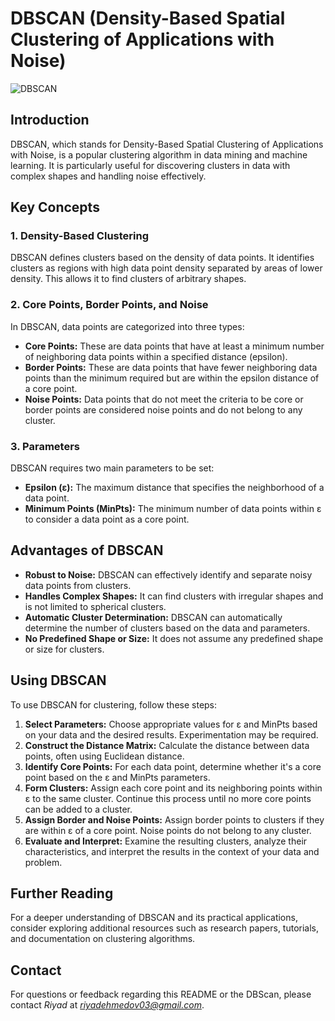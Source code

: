 # DBSCAN (Density-Based Spatial Clustering of Applications with Noise)

![DBSCAN](https://i0.wp.com/analyticsarora.com/wp-content/uploads/2022/04/what-is-dbscan-machine-learning.png?resize=800%2C600&ssl=1)

## Introduction
DBSCAN, which stands for Density-Based Spatial Clustering of Applications with Noise, is a popular clustering algorithm in data mining and machine learning. It is particularly useful for discovering clusters in data with complex shapes and handling noise effectively.

## Key Concepts

### 1. Density-Based Clustering
DBSCAN defines clusters based on the density of data points. It identifies clusters as regions with high data point density separated by areas of lower density. This allows it to find clusters of arbitrary shapes.

### 2. Core Points, Border Points, and Noise
In DBSCAN, data points are categorized into three types:
- **Core Points:** These are data points that have at least a minimum number of neighboring data points within a specified distance (epsilon).
- **Border Points:** These are data points that have fewer neighboring data points than the minimum required but are within the epsilon distance of a core point.
- **Noise Points:** Data points that do not meet the criteria to be core or border points are considered noise points and do not belong to any cluster.

### 3. Parameters
DBSCAN requires two main parameters to be set:
- **Epsilon (ε):** The maximum distance that specifies the neighborhood of a data point.
- **Minimum Points (MinPts):** The minimum number of data points within ε to consider a data point as a core point.

## Advantages of DBSCAN
- **Robust to Noise:** DBSCAN can effectively identify and separate noisy data points from clusters.
- **Handles Complex Shapes:** It can find clusters with irregular shapes and is not limited to spherical clusters.
- **Automatic Cluster Determination:** DBSCAN can automatically determine the number of clusters based on the data and parameters.
- **No Predefined Shape or Size:** It does not assume any predefined shape or size for clusters.

## Using DBSCAN
To use DBSCAN for clustering, follow these steps:

1. **Select Parameters:** Choose appropriate values for ε and MinPts based on your data and the desired results. Experimentation may be required.
2. **Construct the Distance Matrix:** Calculate the distance between data points, often using Euclidean distance.
3. **Identify Core Points:** For each data point, determine whether it's a core point based on the ε and MinPts parameters.
4. **Form Clusters:** Assign each core point and its neighboring points within ε to the same cluster. Continue this process until no more core points can be added to a cluster.
5. **Assign Border and Noise Points:** Assign border points to clusters if they are within ε of a core point. Noise points do not belong to any cluster.
6. **Evaluate and Interpret:** Examine the resulting clusters, analyze their characteristics, and interpret the results in the context of your data and problem.

## Further Reading
For a deeper understanding of DBSCAN and its practical applications, consider exploring additional resources such as research papers, tutorials, and documentation on clustering algorithms.

## Contact

For questions or feedback regarding this README or the DBScan, please contact *Riyad* at *riyadehmedov03@gmail.com*.